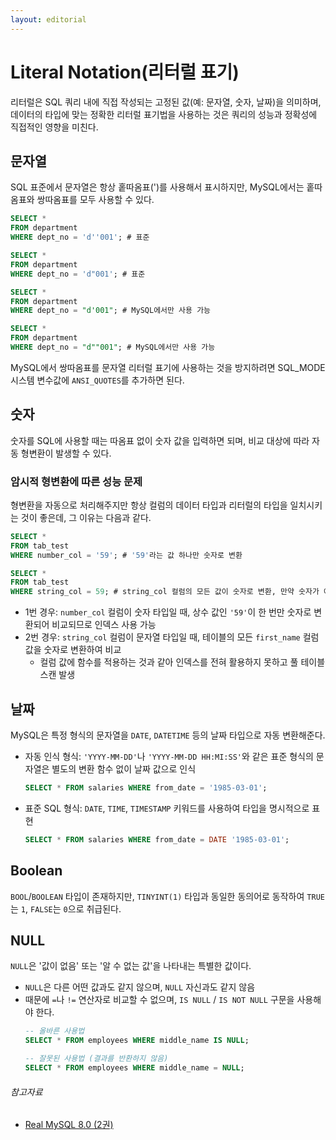 ```yaml
---
layout: editorial
---
```


# Literal Notation(리터럴 표기)

리터럴은 SQL 쿼리 내에 직접 작성되는 고정된 값(예: 문자열, 숫자, 날짜)을 의미하며, 데이터의 타입에 맞는 정확한 리터럴 표기법을 사용하는 것은 쿼리의 성능과 정확성에 직접적인 영향을 미친다.

## 문자열

SQL 표준에서 문자열은 항상 홑따옴표(')를 사용해서 표시하지만, MySQL에서는 홑따옴표와 쌍따옴표를 모두 사용할 수 있다.

```sql
SELECT *
FROM department
WHERE dept_no = 'd''001'; # 표준

SELECT *
FROM department
WHERE dept_no = 'd"001'; # 표준

SELECT *
FROM department
WHERE dept_no = "d'001"; # MySQL에서만 사용 가능

SELECT *
FROM department
WHERE dept_no = "d""001"; # MySQL에서만 사용 가능
```

MySQL에서 쌍따옴표를 문자열 리터럴 표기에 사용하는 것을 방지하려면 SQL_MODE 시스템 변수값에 `ANSI_QUOTES`를 추가하면 된다.

## 숫자

숫자를 SQL에 사용할 때는 따옴표 없이 숫자 값을 입력하면 되며, 비교 대상에 따라 자동 형변환이 발생할 수 있다.

### 암시적 형변환에 따른 성능 문제

형변환을 자동으로 처리해주지만 항상 컬럼의 데이터 타입과 리터럴의 타입을 일치시키는 것이 좋은데, 그 이유는 다음과 같다.

```sql
SELECT *
FROM tab_test
WHERE number_col = '59'; # '59'라는 값 하나만 숫자로 변환

SELECT *
FROM tab_test
WHERE string_col = 59; # string_col 컬럼의 모든 값이 숫자로 변환, 만약 숫자가 아닌 값이 있다면 에러 발생 가능성 존재
```

- 1번 경우: `number_col` 컬럼이 숫자 타입일 때, 상수 값인 `'59'`이 한 번만 숫자로 변환되어 비교되므로 인덱스 사용 가능
- 2번 경우: `string_col` 컬럼이 문자열 타입일 때, 테이블의 모든 `first_name` 컬럼 값을 숫자로 변환하여 비교
    - 컬럼 값에 함수를 적용하는 것과 같아 인덱스를 전혀 활용하지 못하고 풀 테이블 스캔 발생

## 날짜

MySQL은 특정 형식의 문자열을 `DATE`, `DATETIME` 등의 날짜 타입으로 자동 변환해준다.

- 자동 인식 형식: `'YYYY-MM-DD'`나 `'YYYY-MM-DD HH:MI:SS'`와 같은 표준 형식의 문자열은 별도의 변환 함수 없이 날짜 값으로 인식
  ```sql
  SELECT * FROM salaries WHERE from_date = '1985-03-01';
  ```
- 표준 SQL 형식: `DATE`, `TIME`, `TIMESTAMP` 키워드를 사용하여 타입을 명시적으로 표현
  ```sql
  SELECT * FROM salaries WHERE from_date = DATE '1985-03-01';
  ```

## Boolean

`BOOL`/`BOOLEAN` 타입이 존재하지만, `TINYINT(1)` 타입과 동일한 동의어로 동작하여 `TRUE`는 `1`, `FALSE`는 `0`으로 취급된다.

## NULL

`NULL`은 '값이 없음' 또는 '알 수 없는 값'을 나타내는 특별한 값이다.

- `NULL`은 다른 어떤 값과도 같지 않으며, `NULL` 자신과도 같지 않음
- 때문에 `=`나 `!=` 연산자로 비교할 수 없으며, `IS NULL` / `IS NOT NULL` 구문을 사용해야 한다.
  ```sql
  -- 올바른 사용법
  SELECT * FROM employees WHERE middle_name IS NULL;

  -- 잘못된 사용법 (결과를 반환하지 않음)
  SELECT * FROM employees WHERE middle_name = NULL;
  ```

###### 참고자료

- [Real MySQL 8.0 (2권)](https://kobic.net/book/bookInfo/view.do?isbn=9791158392727)
